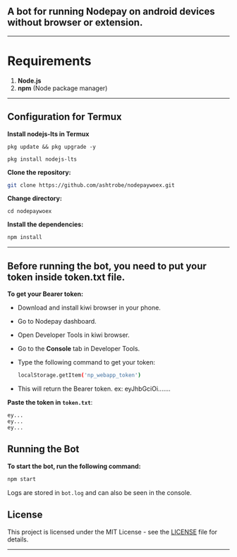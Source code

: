 ## A bot for running Nodepay on android devices without browser or extension.

---

# Requirements

1. **Node.js**
2. **npm** (Node package manager)

---

## Configuration for Termux

**Install nodejs-lts in Termux**
```
pkg update && pkg upgrade -y
```
```
pkg install nodejs-lts
```
**Clone the repository:**

```bash
git clone https://github.com/ashtrobe/nodepaywoex.git
```
**Change directory:**
```
cd nodepaywoex
```

**Install the dependencies:**

```bash
npm install
```

---

## Before running the bot, you need to put your token inside token.txt file.

**To get your Bearer token:**

- Download and install kiwi browser in your phone.
- Go to Nodepay dashboard.
- Open Developer Tools in kiwi browser.

- Go to the **Console** tab in Developer Tools.

- Type the following command to get your token:
  ```bash
  localStorage.getItem('np_webapp_token') 
  ```

- This will return the Bearer token. ex: eyJhbGciOi.......

**Paste the token in `token.txt`**:

```text
ey...
ey...
ey...
```
## Running the Bot

**To start the bot, run the following command:**

```bash
npm start
```
Logs are stored in `bot.log` and can also be seen in the console.

## License

This project is licensed under the MIT License - see the [LICENSE](LICENSE) file for details.

---

